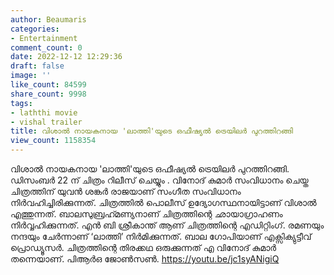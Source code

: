 ```yaml
---
author: Beaumaris
categories:
- Entertainment
comment_count: 0
date: 2022-12-12 12:29:36
draft: false
image: ''
like_count: 84599
share_count: 9998
tags:
- laththi movie
- vishal trailer
title: വിശാൽ നായകനായ 'ലാത്തി'യുടെ ഒഫീഷ്യൽ ട്രെയിലർ പുറത്തിറങ്ങി
view_count: 1158354
---
```


വിശാൽ നായകനായ 'ലാത്തി'യുടെ ഒഫീഷ്യൽ ട്രെയിലർ പുറത്തിറങ്ങി. ഡിസംബർ 22 ന് ചിത്രം റിലീസ് ചെയ്യും . വിനോദ് കുമാർ സംവിധാനം ചെയ്ത ചിത്രത്തിന് യുവൻ ശങ്കർ രാജയാണ് സംഗീത സംവിധാനം നിർവഹിച്ചിരിക്കുന്നത്. ചിത്രത്തില്‍ പൊലീസ് ഉദ്യോഗസ്ഥനായിട്ടാണ് വിശാല്‍ എത്തുന്നത്. ബാലസുബ്രഹ്‍മണ്യനാണ് ചിത്രത്തിന്റെ ഛായാഗ്രാഹണം നിര്‍വ്വഹിക്കുന്നത്. എൻ ബി ശ്രീകാന്ത് ആണ് ചിത്രത്തിന്റെ എഡിറ്റിംഗ്. രമണയും നന്ദയും ചേര്‍ന്നാണ് ‘ലാത്തി’ നിര്‍മിക്കുന്നത്. ബാല ഗോപിയാണ് എക്സിക്യുട്ടീവ് പ്രൊഡ്യൂസര്‍. ചിത്രത്തിന്റെ തിരക്കഥ ഒരുക്കുന്നത് എ വിനോദ് കുമാര്‍ തന്നെയാണ്. പിആര്‍ഒ ജോണ്‍സണ്‍. https://youtu.be/jc1syANigiQ